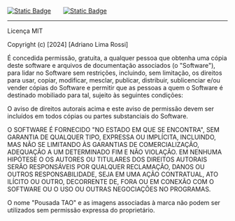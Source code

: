 <!-- Languages options -->
[![Static Badge](https://img.shields.io/badge/lang-en_%F0%9F%87%BA%F0%9F%87%B8-blue?style=for-the-badge&logo=%F0%9F%87%BA%F0%9F%87%B8&logoSize=auto&link=https%3A%2F%2Fgithub.com%2FAdrianoLMRS%2FPousada-TAO%3Ftab%3DLicense-1-ov-file%23readme)](https://github.com/AdrianoLMRS/Pousada-TAO/blob/main/.github/LICENSE.en.md)&emsp;&emsp;[![Static Badge](https://img.shields.io/badge/lang-pt--BR_%F0%9F%87%A7%F0%9F%87%B7-lightgreen?style=for-the-badge&logo=%F0%9F%87%A7%F0%9F%87%B7&logoSize=auto&link=https%3A%2F%2Fgithub.com%2FAdrianoLMRS%2FPousada-TAO%3Ftab%3DLicense-1-ov-file%23readme)](https://github.com/AdrianoLMRS/Pousada-TAO?tab=License-1-ov-file#readme)

---

Licença MIT

Copyright (c) [2024] [Adriano Lima Rossi]

É concedida permissão, gratuita, a qualquer pessoa que obtenha uma cópia
deste software e arquivos de documentação associados (o "Software"), para lidar
no Software sem restrições, incluindo, sem limitação, os direitos
para usar, copiar, modificar, mesclar, publicar, distribuir, sublicenciar e/ou vender
cópias do Software e permitir que as pessoas a quem o Software é destinado
mobiliado para tal, sujeito às seguintes condições:

O aviso de direitos autorais acima e este aviso de permissão devem ser incluídos em todos
cópias ou partes substanciais do Software.

O SOFTWARE É FORNECIDO "NO ESTADO EM QUE SE ENCONTRA", SEM GARANTIA DE QUALQUER TIPO, EXPRESSA OU
IMPLÍCITA, INCLUINDO, MAS NÃO SE LIMITANDO ÀS GARANTIAS DE COMERCIALIZAÇÃO,
ADEQUAÇÃO A UM DETERMINADO FIM E NÃO VIOLAÇÃO. EM NENHUMA HIPÓTESE O
OS AUTORES OU TITULARES DOS DIREITOS AUTORAIS SERÃO RESPONSÁVEIS POR QUALQUER RECLAMAÇÃO, DANOS OU OUTROS
RESPONSABILIDADE, SEJA EM UMA AÇÃO CONTRATUAL, ATO ILÍCITO OU OUTRO, DECORRENTE DE,
FORA OU EM CONEXÃO COM O SOFTWARE OU O USO OU OUTRAS NEGOCIAÇÕES NO
PROGRAMAS.

O nome "Pousada TAO" e as imagens associadas à marca não podem ser utilizados sem permissão expressa do proprietário.